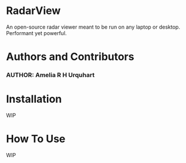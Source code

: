 # RadarView
An open-source radar viewer meant to be run on any laptop or desktop. Performant yet powerful.

# Authors and Contributors
### **AUTHOR: Amelia R H Urquhart** 

# Installation
WIP

# How To Use
WIP
